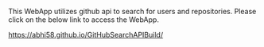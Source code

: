 This WebApp utilizes github api to search for users and repositories. Please click on the below link to access the WebApp.

https://abhi58.github.io/GitHubSearchAPIBuild/
